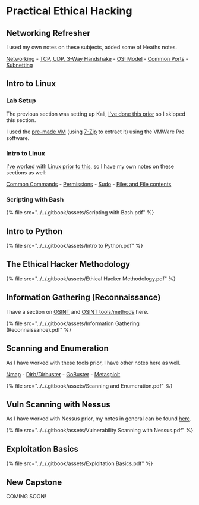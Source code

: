 # Practical Ethical Hacking

## Networking Refresher

I used my own notes on these subjects, added some of Heaths notes.

[Networking](../../networking/) - [TCP, UDP, 3-Way Handshake](../../networking/3-way-handshake.md) - [OSI Model](../../networking/osi-model.md) - [Common Ports](../../networking/common-ports-and-protocols.md) - [Subnetting](../../networking/subnetting.md)

## Intro to Linux

### Lab Setup

The previous section was setting up Kali, [I've done this prior](../../guides-and-how-tos/lab-setup/kali-vm.md) so I skipped this section.

I used the [pre-made VM](https://www.kali.org/get-kali/#kali-virtual-machines) (using [7-Zip](https://www.7-zip.org/download.html) to extract it) using the VMWare Pro software.

### Intro to Linux

[I've worked with Linux prior to this](../../linux/), so I have my own notes on these sections as well:

[Common Commands](../../linux/common-commands.md) - [Permissions](../../linux/permissions.md) - [Sudo](../../linux/sudo.md) - [Files and File contents](../../linux/files-and-file-contents.md)

### Scripting with Bash

{% file src="../../.gitbook/assets/Scripting with Bash.pdf" %}

## Intro to Python

{% file src="../../.gitbook/assets/Intro to Python.pdf" %}

## The Ethical Hacker Methodology

{% file src="../../.gitbook/assets/Ethical Hacker Methodology.pdf" %}

## Information Gathering (Reconnaissance)

I have a section on [OSINT](../../osint/) and [OSINT tools/methods](../../osint/osint-tools.md) here.

{% file src="../../.gitbook/assets/Information Gathering (Reconnaissance).pdf" %}

## Scanning and Enumeration

As I have worked with these tools prior, I have other notes here as well.

[Nmap](../../networking/nmap.md) - [Dirb/Dirbuster](../../tools/enumeration/dirb-dirbuster.md) - [GoBuster](../../tools/enumeration/gobuster.md) - [Metasploit](../../tools/metasploit.md)

{% file src="../../.gitbook/assets/Scanning and Enumeration.pdf" %}

## Vuln Scanning with Nessus

As I have worked with Nessus prior, my notes in general can be found [here](../../tools/vulnerability-scanners/nessus.md).

{% file src="../../.gitbook/assets/Vulnerability Scanning with Nessus.pdf" %}

## Exploitation Basics

{% file src="../../.gitbook/assets/Exploitation Basics.pdf" %}

## New Capstone

COMING SOON!
